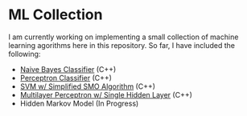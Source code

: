 ML Collection
==============

I am currently working on implementing a small collection of machine learning agorithms here in this repository. So far, I have included the following:

* [Naive Bayes Classifier](/naivebayesclassifier) (C++)
* [Perceptron Classifier](/perceptron) (C++)
* [SVM w/ Simplified SMO Algorithm](/svm) (C++)
* [Multilayer Perceptron w/ Single Hidden Layer](/mlp) (C++)
* Hidden Markov Model (In Progress)